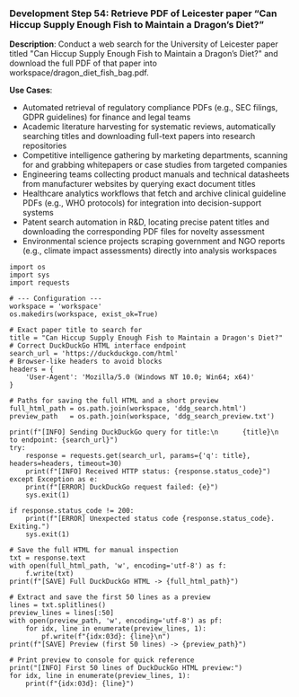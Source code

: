 ### Development Step 54: Retrieve PDF of Leicester paper “Can Hiccup Supply Enough Fish to Maintain a Dragon’s Diet?”

**Description**: Conduct a web search for the University of Leicester paper titled "Can Hiccup Supply Enough Fish to Maintain a Dragon’s Diet?" and download the full PDF of that paper into workspace/dragon_diet_fish_bag.pdf.

**Use Cases**:
- Automated retrieval of regulatory compliance PDFs (e.g., SEC filings, GDPR guidelines) for finance and legal teams
- Academic literature harvesting for systematic reviews, automatically searching titles and downloading full-text papers into research repositories
- Competitive intelligence gathering by marketing departments, scanning for and grabbing whitepapers or case studies from targeted companies
- Engineering teams collecting product manuals and technical datasheets from manufacturer websites by querying exact document titles
- Healthcare analytics workflows that fetch and archive clinical guideline PDFs (e.g., WHO protocols) for integration into decision-support systems
- Patent search automation in R&D, locating precise patent titles and downloading the corresponding PDF files for novelty assessment
- Environmental science projects scraping government and NGO reports (e.g., climate impact assessments) directly into analysis workspaces

```
import os
import sys
import requests

# --- Configuration ---
workspace = 'workspace'
os.makedirs(workspace, exist_ok=True)

# Exact paper title to search for
title = "Can Hiccup Supply Enough Fish to Maintain a Dragon's Diet?"
# Correct DuckDuckGo HTML interface endpoint
search_url = 'https://duckduckgo.com/html'
# Browser-like headers to avoid blocks
headers = {
    'User-Agent': 'Mozilla/5.0 (Windows NT 10.0; Win64; x64)'
}

# Paths for saving the full HTML and a short preview
full_html_path = os.path.join(workspace, 'ddg_search.html')
preview_path   = os.path.join(workspace, 'ddg_search_preview.txt')

print(f"[INFO] Sending DuckDuckGo query for title:\n      {title}\n  to endpoint: {search_url}")
try:
    response = requests.get(search_url, params={'q': title}, headers=headers, timeout=30)
    print(f"[INFO] Received HTTP status: {response.status_code}")
except Exception as e:
    print(f"[ERROR] DuckDuckGo request failed: {e}")
    sys.exit(1)

if response.status_code != 200:
    print(f"[ERROR] Unexpected status code {response.status_code}. Exiting.")
    sys.exit(1)

# Save the full HTML for manual inspection
txt = response.text
with open(full_html_path, 'w', encoding='utf-8') as f:
    f.write(txt)
print(f"[SAVE] Full DuckDuckGo HTML -> {full_html_path}")

# Extract and save the first 50 lines as a preview
lines = txt.splitlines()
preview_lines = lines[:50]
with open(preview_path, 'w', encoding='utf-8') as pf:
    for idx, line in enumerate(preview_lines, 1):
        pf.write(f"{idx:03d}: {line}\n")
print(f"[SAVE] Preview (first 50 lines) -> {preview_path}")

# Print preview to console for quick reference
print("[INFO] First 50 lines of DuckDuckGo HTML preview:")
for idx, line in enumerate(preview_lines, 1):
    print(f"{idx:03d}: {line}")

```
